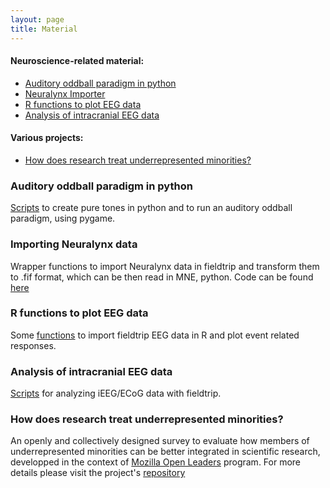 ```yaml
---
layout: page
title: Material
---
```


#### Neuroscience-related material:
* [Auditory oddball paradigm in python](#auditory-oddball)
* [Neuralynx Importer](#importing-neuralynx-data)
* [R functions to plot EEG data](#r-functions-to-plot-eeg-data)
* [Analysis of intracranial EEG data](#analysis-of-intracranial-eeg-data)

#### Various projects:
* [How does research treat underrepresented minorities?](#how-does-research-treat-underrepresented-minorities)



### Auditory oddball paradigm in python
[Scripts](https://github.com/aath0/AuditoryOddball) to create pure tones in python and to run an auditory oddball paradigm, using pygame.

### Importing Neuralynx data
Wrapper functions to import Neuralynx data in fieldtrip and transform them to .fif format, which can be then read in MNE, python. Code can be found [here](https://github.com/aath0/EEG_Neuralynx2Fieldtrip2MNE)


### R functions to plot EEG data
Some [functions](https://github.com/aath0/REEG) to import fieldtrip EEG data in R and plot event related responses.

### Analysis of intracranial EEG data
[Scripts](https://github.com/aath0/iEEG) for analyzing iEEG/ECoG data with fieldtrip.


### How does research treat underrepresented minorities?
An openly and collectively designed survey to evaluate how members of underrepresented minorities can be better integrated in scientific research, developped in the context of [Mozilla Open Leaders](https://mozilla.github.io/leadership-training/) program. For more details please visit the project's [repository](https://github.com/aath0/MinoritiesInResearch)


